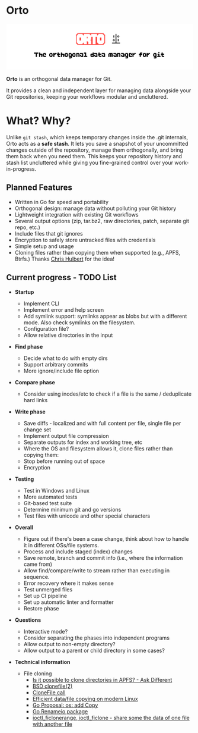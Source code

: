 # Orto

<img src="assets/orto-git.png" alt="Orto logo"/>

**Orto** is an orthogonal data manager for Git.  

It provides a clean and independent layer for managing data alongside your Git repositories, keeping your workflows modular and uncluttered.

# What? Why?

Unlike `git stash`, which keeps temporary changes inside the .git internals, Orto acts as a **safe stash**. It lets you save a snapshot of your uncommitted changes outside of the repository, manage them orthogonally, and bring them back when you need them. This keeps your repository history and stash list uncluttered while giving you fine-grained control over your work-in-progress.

## Planned Features

- Written in Go for speed and portability
- Orthogonal design: manage data without polluting your Git history  
- Lightweight integration with existing Git workflows  
- Several output options (zip, tar.bz2, raw directories, patch, separate git repo, etc.)
- Include files that git ignores
- Encryption to safely store untracked files with credentials
- Simple setup and usage
- Cloning files rather than copying them when supported (e.g., APFS, Btrfs.) Thanks
  [Chris Hulbert](https://www.splinter.com.au) for the idea!

## Current progress - TODO List

- **Startup**
  - Implement CLI
  - Implement error and help screen
  - Add symlink support: symlinks appear as blobs but with a different mode. Also check symlinks on the filesystem.
  - Configuration file?
  - Allow relative directories in the input

- **Find phase**
  - Decide what to do with empty dirs
  - Support arbitrary commits
  - More ignore/include file option

- **Compare phase**
  - Consider using inodes/etc to check if a file is the same / deduplicate hard links

- **Write phase**
  - Save diffs - localized and with full content per file, single file per change set
  - Implement output file compression
  - Separate outputs for index and working tree, etc
  - Where the OS and filesystem allows it, clone files rather than copying them:
  - Stop before running out of space
  - Encryption

- **Testing**
  - Test in Windows and Linux
  - More automated tests
  - Git-based test suite
  - Determine minimum git and go versions
  - Test files with unicode and other special characters

- **Overall**
  - Figure out if there's been a case change, think about how to handle it in different OSs/file systems.
  - Process and include staged (index) changes
  - Save remote, branch and commit info (i.e., where the information came from)
  - Allow find/compare/write to stream rather than executing in sequence.
  - Error recovery where it makes sense
  - Test unmerged files
  - Set up CI pipeline
  - Set up automatic linter and formatter
  - Restore phase

- **Questions**
  - Interactive mode?
  - Consider separating the phases into independent programs
  - Allow output to non-empty directory?
  - Allow output to a parent or child directory in some cases?

- **Technical information**
  - File cloning 
    - [Is it possible to clone directories in APFS? - Ask Different](https://apple.stackexchange.com/questions/322036/is-it-possible-to-clone-directories-in-apfs)
    - [BSD clonefile(2)](https://www.manpagez.com/man/2/clonefile/)
    - [CloneFile call](https://github.com/christian-korneck/macos-clonefile/tree/main)
    - [Efficient data/file copying on modern Linux](https://cfengine.com/blog/2024/efficient-data-copying-on-modern-linux/)
    - [Go Proposal: os: add Copy](https://github.com/golang/go/issues/56172)
    - [Go Renameio package](https://pkg.go.dev/github.com/google/renameio#section-readme)
    - [ioctl_ficlonerange, ioctl_ficlone - share some the data of one file with another file](https://man7.org/linux/man-pages/man2/ioctl_ficlonerange.2.html)
